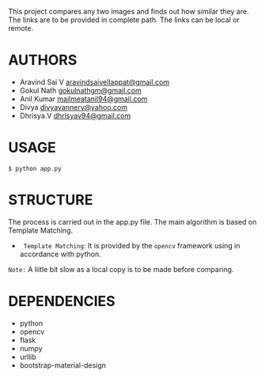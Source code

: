 This project compares any two images and finds out how similar they are.
The links are to be provided in complete path. The links can be local 
or remote.

AUTHORS
=======
* Aravind Sai V <aravindsaivellappat@gmail.com>
* Gokul Nath <gokulnathgm@gmail.com>
* Anil Kumar <mailmeatanil94@gmail.com>
* Divya <divyavannery@yahoo.com>
* Dhrisya.V <dhrisyav94@gmail.com>

USAGE
=====
```
$ python app.py 
```

STRUCTURE
=========
The process is carried out in the app.py file. The main algorithm is
based on Template Matching.

* ``` Template Matching```: It is provided by the ```opencv``` framework using 
in accordance with python. 


```Note:``` A liitle bit slow as a local copy is to be made before comparing.

DEPENDENCIES
============

* python
* opencv
* flask
* numpy
* urllib
* bootstrap-material-design

